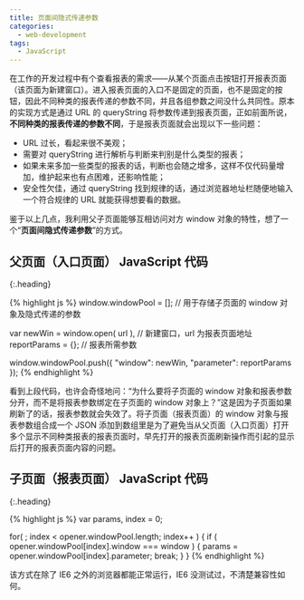 ```yaml
---
title: 页面间隐式传递参数
categories:
  - web-development
tags:
  - JavaScript
---
```


在工作的开发过程中有个查看报表的需求——从某个页面点击按钮打开报表页面（该页面为新建窗口）。进入报表页面的入口不是固定的页面，也不是固定的按钮，因此不同种类的报表传递的参数不同，并且各组参数之间没什么共同性。原本的实现方式是通过 URL 的 queryString 将参数传递到报表页面，正如前面所说，**不同种类的报表传递的参数不同**，于是报表页面就会出现以下一些问题：

- URL 过长，看起来很不美观；
- 需要对 queryString 进行解析与判断来判别是什么类型的报表；
- 如果未来多加一些类型的报表的话，判断也会随之增多，这样不仅代码量增加，维护起来也有点困难，还影响性能；
- 安全性欠佳，通过 queryString 找到规律的话，通过浏览器地址栏随便地输入一个符合规律的 URL 就能获得想要看的数据。

鉴于以上几点，我利用父子页面能够互相访问对方 window 对象的特性，想了一个“**页面间隐式传递参数**”的方式。

## 父页面（入口页面） JavaScript 代码
{:.heading}

{% highlight js %}
window.windowPool = [];             // 用于存储子页面的 window 对象及隐式传递的参数

var newWin = window.open( url ),    // 新建窗口，url 为报表页面地址
  reportParams = {};                // 报表所需参数
  
window.windowPool.push({
  "window": newWin,
  "parameter": reportParams
});
{% endhighlight %}

看到上段代码，也许会奇怪地问：“为什么要将子页面的 window 对象和报表参数分开，而不是将报表参数绑定在子页面的 window 对象上？”这是因为子页面如果刷新了的话，报表参数就会失效了。将子页面（报表页面）的 window 对象与报表参数组合成一个 JSON 添加到数组里是为了避免当从父页面（入口页面）打开多个显示不同种类报表的报表页面时，早先打开的报表页面刷新操作而引起的显示后打开的报表页面内容的问题。

## 子页面（报表页面） JavaScript 代码
{:.heading}

{% highlight js %}
var params, index = 0;

for( ; index < opener.windowPool.length; index++ ) {
  if ( opener.windowPool[index].window === window ) {
    params = opener.windowPool[index].parameter;
    break;
  }
}
{% endhighlight %}

该方式在除了 IE6 之外的浏览器都能正常运行，IE6 没测试过，不清楚兼容性如何。

